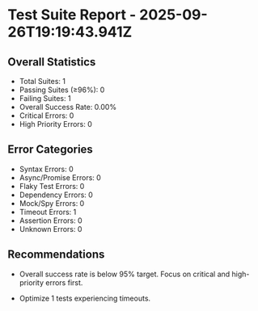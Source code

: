 # Test Suite Report - 2025-09-26T19:19:43.941Z

## Overall Statistics
- Total Suites: 1
- Passing Suites (≥96%): 0
- Failing Suites: 1
- Overall Success Rate: 0.00%
- Critical Errors: 0
- High Priority Errors: 0

## Error Categories
- Syntax Errors: 0
- Async/Promise Errors: 0
- Flaky Test Errors: 0
- Dependency Errors: 0
- Mock/Spy Errors: 0
- Timeout Errors: 1
- Assertion Errors: 0
- Unknown Errors: 0

## Recommendations
- Overall success rate is below 95% target. Focus on critical and high-priority errors first.



- Optimize 1 tests experiencing timeouts.